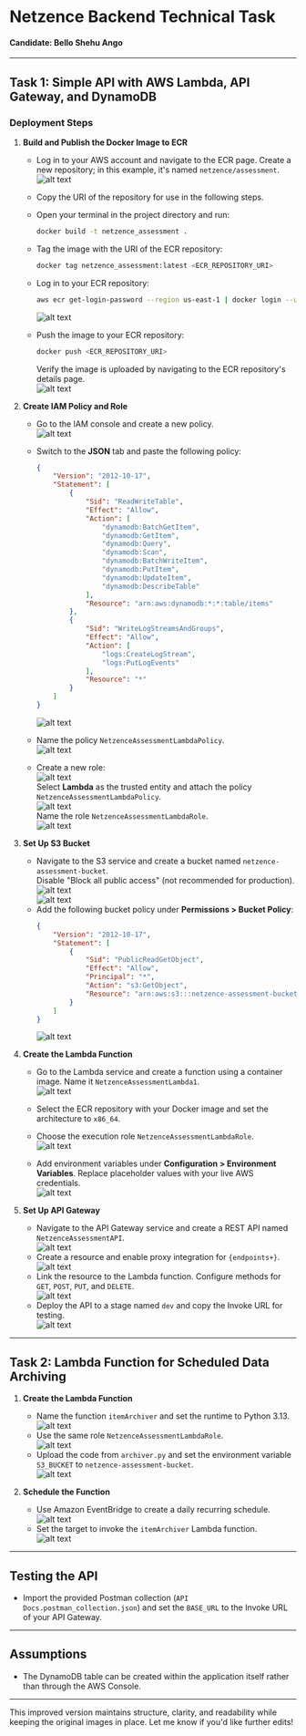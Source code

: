 # **Netzence Backend Technical Task**
#### **Candidate:** Bello Shehu Ango

---

## **Task 1: Simple API with AWS Lambda, API Gateway, and DynamoDB**

### **Deployment Steps**

1. **Build and Publish the Docker Image to ECR**
   - Log in to your AWS account and navigate to the ECR page. Create a new repository; in this example, it's named `netzence/assessment`.  
     ![alt text](static/images/static/img/image.png)  
   - Copy the URI of the repository for use in the following steps.

   - Open your terminal in the project directory and run:  
     ```bash
     docker build -t netzence_assessment .
     ```
   - Tag the image with the URI of the ECR repository:  
     ```bash
     docker tag netzence_assessment:latest <ECR_REPOSITORY_URI>
     ```
   - Log in to your ECR repository:  
     ```bash
     aws ecr get-login-password --region us-east-1 | docker login --username AWS --password-stdin <ECR_REPOSITORY_URI>
     ```
     ![alt text](static/images/image-22.png)  

   - Push the image to your ECR repository:  
     ```bash
     docker push <ECR_REPOSITORY_URI>
     ```
     Verify the image is uploaded by navigating to the ECR repository's details page.  
     ![alt text](static/images/image-1.png)

2. **Create IAM Policy and Role**
   - Go to the IAM console and create a new policy.  
     ![alt text](static/images/image-3.png)  
   - Switch to the **JSON** tab and paste the following policy:  
     ```json
     {
         "Version": "2012-10-17",
         "Statement": [
             {
                 "Sid": "ReadWriteTable",
                 "Effect": "Allow",
                 "Action": [
                     "dynamodb:BatchGetItem",
                     "dynamodb:GetItem",
                     "dynamodb:Query",
                     "dynamodb:Scan",
                     "dynamodb:BatchWriteItem",
                     "dynamodb:PutItem",
                     "dynamodb:UpdateItem",
                     "dynamodb:DescribeTable"
                 ],
                 "Resource": "arn:aws:dynamodb:*:*:table/items"
             },
             {
                 "Sid": "WriteLogStreamsAndGroups",
                 "Effect": "Allow",
                 "Action": [
                     "logs:CreateLogStream",
                     "logs:PutLogEvents"
                 ],
                 "Resource": "*"
             }
         ]
     }
     ```
     ![alt text](static/images/image-4.png)  
   - Name the policy `NetzenceAssessmentLambdaPolicy`.  
     ![alt text](static/images/image-7.png)

   - Create a new role:  
     ![alt text](static/images/image-6.png)  
     Select **Lambda** as the trusted entity and attach the policy `NetzenceAssessmentLambdaPolicy`.  
     ![alt text](static/images/image-8.png)  
     Name the role `NetzenceAssessmentLambdaRole`.  
     ![alt text](static/images/image-10.png)

3. **Set Up S3 Bucket**
   - Navigate to the S3 service and create a bucket named `netzence-assessment-bucket`.  
     Disable "Block all public access" (not recommended for production).  
     ![alt text](static/images/image-14.png)  
     ![alt text](static/images/image-16.png)  
   - Add the following bucket policy under **Permissions > Bucket Policy**:  
     ```json
     {
         "Version": "2012-10-17",
         "Statement": [
             {
                 "Sid": "PublicReadGetObject",
                 "Effect": "Allow",
                 "Principal": "*",
                 "Action": "s3:GetObject",
                 "Resource": "arn:aws:s3:::netzence-assessment-bucket/*"
             }
         ]
     }
     ```
     ![alt text](static/images/image-19.png)

4. **Create the Lambda Function**
   - Go to the Lambda service and create a function using a container image. Name it `NetzenceAssessmentLambda1`.  
     ![alt text](static/images/image.png)  
   - Select the ECR repository with your Docker image and set the architecture to `x86_64`.  
   - Choose the execution role `NetzenceAssessmentLambdaRole`.  
     ![alt text](static/images/image-12.png)

   - Add environment variables under **Configuration > Environment Variables**. Replace placeholder values with your live AWS credentials.  
     ![alt text](static/images/image-13.png)

5. **Set Up API Gateway**
   - Navigate to the API Gateway service and create a REST API named `NetzenceAssessmentAPI`.  
     ![alt text](static/images/image-25.png)  
   - Create a resource and enable proxy integration for `{endpoints+}`.  
     ![alt text](static/images/image-28.png)  
   - Link the resource to the Lambda function. Configure methods for `GET`, `POST`, `PUT`, and `DELETE`.  
     ![alt text](static/images/image-31.png)  
   - Deploy the API to a stage named `dev` and copy the Invoke URL for testing.  
     ![alt text](static/images/image-37.png)

---

## **Task 2: Lambda Function for Scheduled Data Archiving**

1. **Create the Lambda Function**
   - Name the function `itemArchiver` and set the runtime to Python 3.13.  
     ![alt text](static/images/image-39.png)  
   - Use the same role `NetzenceAssessmentLambdaRole`.  
     ![alt text](static/images/image-40.png)  
   - Upload the code from `archiver.py` and set the environment variable `S3_BUCKET` to `netzence-assessment-bucket`.  
     ![alt text](static/images/image-42.png)

2. **Schedule the Function**
   - Use Amazon EventBridge to create a daily recurring schedule.  
     ![alt text](static/images/image-44.png)  
   - Set the target to invoke the `itemArchiver` Lambda function.  
     ![alt text](static/images/image-47.png)

---

## **Testing the API**
- Import the provided Postman collection (`API Docs.postman_collection.json`) and set the `BASE_URL` to the Invoke URL of your API Gateway.

---

## **Assumptions**
- The DynamoDB table can be created within the application itself rather than through the AWS Console.

---

This improved version maintains structure, clarity, and readability while keeping the original images in place. Let me know if you'd like further edits!